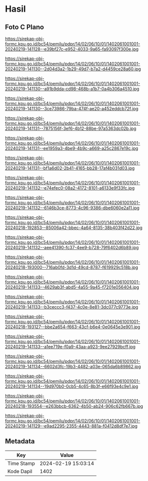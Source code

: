 # Hasil

## Foto C Plano

https://sirekap-obj-formc.kpu.go.id/bc54/pemilu/pdpr/14/02/06/10/01/1402061001001-20240219-141128--e39bf27c-e952-4033-9a65-fa93097f300e.jpg

https://sirekap-obj-formc.kpu.go.id/bc54/pemilu/pdpr/14/02/06/10/01/1402061001001-20240219-141130--2d04d3a2-1b29-49d7-b7a2-d4459ce28a60.jpg

https://sirekap-obj-formc.kpu.go.id/bc54/pemilu/pdpr/14/02/06/10/01/1402061001001-20240219-141130--a91b9dda-cd98-468b-a1b7-0a4b306a4510.jpg

https://sirekap-obj-formc.kpu.go.id/bc54/pemilu/pdpr/14/02/06/10/01/1402061001001-20240219-141130--3ce73986-79ba-474f-ae20-a452eddcb72f.jpg

https://sirekap-obj-formc.kpu.go.id/bc54/pemilu/pdpr/14/02/06/10/01/1402061001001-20240219-141131--7875156f-3ef6-4b12-88be-97a5363dc02b.jpg

https://sirekap-obj-formc.kpu.go.id/bc54/pemilu/pdpr/14/02/06/10/01/1402061001001-20240219-141131--ee1959a3-4be9-4b9c-a669-a25c2867e19c.jpg

https://sirekap-obj-formc.kpu.go.id/bc54/pemilu/pdpr/14/02/06/10/01/1402061001001-20240219-141131--bf1a6d02-2b41-4165-bb28-17af4b031d03.jpg

https://sirekap-obj-formc.kpu.go.id/bc54/pemilu/pdpr/14/02/06/10/01/1402061001001-20240219-141132--e74efec0-08a2-4172-8101-a6133e9f33fc.jpg

https://sirekap-obj-formc.kpu.go.id/bc54/pemilu/pdpr/14/02/06/10/01/1402061001001-20240219-141132--6146b3ce-8773-4c96-9386-dbe6060e2a11.jpg

https://sirekap-obj-formc.kpu.go.id/bc54/pemilu/pdpr/14/02/06/10/01/1402061001001-20240218-192853--85006a42-bbec-4a64-8135-38b403f42d22.jpg

https://sirekap-obj-formc.kpu.go.id/bc54/pemilu/pdpr/14/02/06/10/01/1402061001001-20240219-141132--aee41390-fc37-4ee9-b728-79f6402d6b89.jpg

https://sirekap-obj-formc.kpu.go.id/bc54/pemilu/pdpr/14/02/06/10/01/1402061001001-20240218-193000--716ab0fd-3d1d-49cd-8787-f619929c518b.jpg

https://sirekap-obj-formc.kpu.go.id/bc54/pemilu/pdpr/14/02/06/10/01/1402061001001-20240219-141133--4629ab3f-abd5-4a55-9a45-f7201e056404.jpg

https://sirekap-obj-formc.kpu.go.id/bc54/pemilu/pdpr/14/02/06/10/01/1402061001001-20240219-141133--b3ceccc3-f437-4c0e-8e81-3dc077c9773e.jpg

https://sirekap-obj-formc.kpu.go.id/bc54/pemilu/pdpr/14/02/06/10/01/1402061001001-20240218-193127--bbe2a654-f663-43cf-b6e4-0e0645e3e901.jpg

https://sirekap-obj-formc.kpu.go.id/bc54/pemilu/pdpr/14/02/06/10/01/1402061001001-20240219-141133--a1ee719e-f0a9-43aa-a923-9ee27929bcff.jpg

https://sirekap-obj-formc.kpu.go.id/bc54/pemilu/pdpr/14/02/06/10/01/1402061001001-20240219-141134--6602d3fc-19b3-4482-a03e-065da6b89862.jpg

https://sirekap-obj-formc.kpu.go.id/bc54/pemilu/pdpr/14/02/06/10/01/1402061001001-20240219-141134--19d970b0-0cb5-4c65-8b3f-e66f93e4c9e1.jpg

https://sirekap-obj-formc.kpu.go.id/bc54/pemilu/pdpr/14/02/06/10/01/1402061001001-20240218-193554--e263bbcb-6362-4b50-ab24-906c62fb667b.jpg

https://sirekap-obj-formc.kpu.go.id/bc54/pemilu/pdpr/14/02/06/10/01/1402061001001-20240219-141129--e9ad2295-2355-4443-881a-f0412d8df7e7.jpg


## Metadata

| Key        | Value               |
| ---------- | ------------------- |
| Time Stamp | 2024-02-19 15:03:14 |
| Kode Dapil | 1402                |



